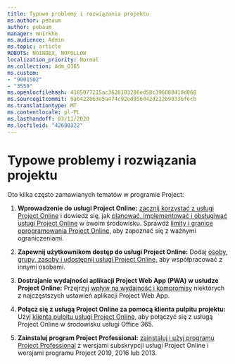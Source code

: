 ```yaml
---
title: Typowe problemy i rozwiązania projektu
ms.author: pebaum
author: pebaum
manager: mnirkhe
ms.audience: Admin
ms.topic: article
ROBOTS: NOINDEX, NOFOLLOW
localization_priority: Normal
ms.collection: Adm_O365
ms.custom:
- "9001502"
- "3559"
ms.openlocfilehash: 4185077215ac3628103286ed58c396088410d868
ms.sourcegitcommit: 9ab422063e5a474c92ed956d42d222b90336fecb
ms.translationtype: MT
ms.contentlocale: pl-PL
ms.lasthandoff: 03/11/2020
ms.locfileid: "42600322"
---
```

# <a name="project-common-issues-and-resolutions"></a>Typowe problemy i rozwiązania projektu

Oto kilka często zamawianych tematów w programie Project:

1. **Wprowadzenie do usługi Project Online:**  [zacznij korzystać z usługi Project Online](https://docs.microsoft.com/ProjectOnline/get-started-with-project-online) i dowiedz się, jak [planować, implementować i obsługiwać usługi Project Online](https://docs.microsoft.com/projectonline/project-online) w swoim środowisku. Sprawdź [limity i granice oprogramowania Project Online,](https://docs.microsoft.com/ProjectOnline/project-online-software-boundaries-and-limits) aby zapoznać się z ważnymi ograniczeniami.

2. **Zapewnij użytkownikom dostęp do usługi Project Online:** Dodaj [osoby, grupy, zasoby i udostępnij usługi Project Online,](https://docs.microsoft.com/projectonline/step-2-add-people-to-project-online) aby współpracować z innymi osobami. 

3. **Dostrajanie wydajności aplikacji Project Web App (PWA) w usłudze Project Online:** Przejrzyj [wpływ na wydajność i kompromisy](https://docs.microsoft.com/projectonline/tune-project-online-performance) niektórych z najczęstszych ustawień aplikacji Project Web App.

4. **Połącz się z usługą Project Online za pomocą klienta pulpitu projektu:** Użyj [klienta pulpitu usługi Project Online,](https://docs.microsoft.com/projectonline/connect-to-project-online-with-the-project-online-desktop-client) aby połączyć się z usługą Project Online w środowisku usługi Office 365. 

5. **Zainstaluj program Project Professional:** [zainstaluj i użyj programu Project Professional](https://support.office.com/en-us/article/install-project-7059249b-d9fe-4d61-ab96-5c5bf435f281?ui=en-US&rs=en-US&ad=US) z wersjami subskrypcji usługi Project Online i wersjami programu Project 2019, 2016 lub 2013.
